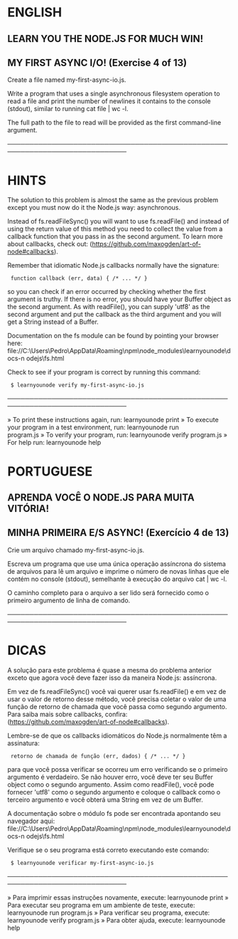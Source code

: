 
 # ENGLISH

 ## LEARN YOU THE NODE.JS FOR MUCH WIN!

 ## MY FIRST ASYNC I/O! (Exercise 4 of 13)

  Create a file named my-first-async-io.js.

  Write a program that uses a single asynchronous filesystem operation to
  read a file and print the number of newlines it contains to the console
  (stdout), similar to running cat file | wc -l.

  The full path to the file to read will be provided as the first
  command-line argument.

 ─────────────────────────────────────────────────────────────────────────────

 # HINTS

  The solution to this problem is almost the same as the previous problem
  except you must now do it the Node.js way: asynchronous.

  Instead of fs.readFileSync() you will want to use fs.readFile() and
  instead of using the return value of this method you need to collect the
  value from a callback function that you pass in as the second argument. To
  learn more about callbacks, check out:
  (https://github.com/maxogden/art-of-node#callbacks).

  Remember that idiomatic Node.js callbacks normally have the signature:

     function callback (err, data) { /* ... */ }

  so you can check if an error occurred by checking whether the first
  argument is truthy. If there is no error, you should have your Buffer
  object as the second argument. As with readFile(), you can supply 'utf8'
  as the second argument and put the callback as the third argument and you
  will get a String instead of a Buffer.

  Documentation on the fs module can be found by pointing your browser here:
  file://C:\Users\Pedro\AppData\Roaming\npm\node_modules\learnyounode\docs-n
  odejs\fs.html

  Check to see if your program is correct by running this command:

     $ learnyounode verify my-first-async-io.js

 ─────────────────────────────────────────────────────────────────────────────

   » To print these instructions again, run: learnyounode print
   » To execute your program in a test environment, run: learnyounode run                                               
     program.js
   » To verify your program, run: learnyounode verify program.js
   » For help run: learnyounode help

# PORTUGUESE

## APRENDA VOCÊ O NODE.JS PARA MUITA VITÓRIA!

 ## MINHA PRIMEIRA E/S ASYNC! (Exercício 4 de 13)

  Crie um arquivo chamado my-first-async-io.js.

  Escreva um programa que use uma única operação assíncrona do sistema de arquivos para
  lê um arquivo e imprime o número de novas linhas que ele contém no console
  (stdout), semelhante à execução do arquivo cat | wc -l.

  O caminho completo para o arquivo a ser lido será fornecido como o primeiro
  argumento de linha de comando.

─────────────────────────────────────────────────────────────────────────────

# DICAS

  A solução para este problema é quase a mesma do problema anterior
  exceto que agora você deve fazer isso da maneira Node.js: assíncrona.

  Em vez de fs.readFileSync() você vai querer usar fs.readFile() e
  em vez de usar o valor de retorno desse método, você precisa coletar o
  valor de uma função de retorno de chamada que você passa como segundo argumento. Para
  saiba mais sobre callbacks, confira:
  (https://github.com/maxogden/art-of-node#callbacks).

  Lembre-se de que os callbacks idiomáticos do Node.js normalmente têm a assinatura:

     retorno de chamada de função (err, dados) { /* ... */ }

  para que você possa verificar se ocorreu um erro verificando se o primeiro
  argumento é verdadeiro. Se não houver erro, você deve ter seu Buffer
  object como o segundo argumento. Assim como readFile(), você pode fornecer 'utf8'
  como o segundo argumento e coloque o callback como o terceiro argumento e você
  obterá uma String em vez de um Buffer.

  A documentação sobre o módulo fs pode ser encontrada apontando seu navegador aqui:
  file://C:\Users\Pedro\AppData\Roaming\npm\node_modules\learnyounode\docs-n
  odejs\fs.html

  Verifique se o seu programa está correto executando este comando:

     $ learnyounode verificar my-first-async-io.js

────────────────────────────────────────────────── ───────────────────────────

   » Para imprimir essas instruções novamente, execute: learnyounode print
   » Para executar seu programa em um ambiente de teste, execute: learnyounode run
     program.js
   » Para verificar seu programa, execute: learnyounode verify program.js
   » Para obter ajuda, execute: learnyounode help